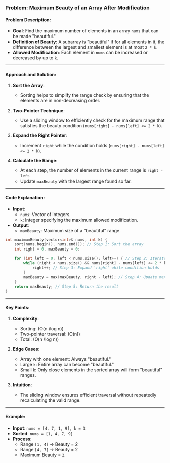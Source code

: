 ### Problem: Maximum Beauty of an Array After Modification

#### Problem Description:
- **Goal**: Find the maximum number of elements in an array `nums` that can be made "beautiful."
- **Definition of Beauty**: A subarray is "beautiful" if for all elements in it, the difference between the largest and smallest element is at most `2 * k`.
- **Allowed Modification**: Each element in `nums` can be increased or decreased by up to `k`.

---

#### Approach and Solution:
1. **Sort the Array**:
   - Sorting helps to simplify the range check by ensuring that the elements are in non-decreasing order.

2. **Two-Pointer Technique**:
   - Use a sliding window to efficiently check for the maximum range that satisfies the beauty condition (`nums[right] - nums[left] <= 2 * k`).

3. **Expand the Right Pointer**:
   - Increment `right` while the condition holds (`nums[right] - nums[left] <= 2 * k`).

4. **Calculate the Range**:
   - At each step, the number of elements in the current range is `right - left`.
   - Update `maxBeauty` with the largest range found so far.

---

#### Code Explanation:
- **Input**: 
  - `nums`: Vector of integers.
  - `k`: Integer specifying the maximum allowed modification.
- **Output**: 
  - `maxBeauty`: Maximum size of a "beautiful" range.
  
```cpp
int maximumBeauty(vector<int>& nums, int k) {
    sort(nums.begin(), nums.end()); // Step 1: Sort the array
    int right = 0, maxBeauty = 0;

    for (int left = 0; left < nums.size(); left++) { // Step 2: Iterate with 'left' pointer
        while (right < nums.size() && nums[right] - nums[left] <= 2 * k) { 
            right++; // Step 3: Expand 'right' while condition holds
        }
        maxBeauty = max(maxBeauty, right - left); // Step 4: Update maxBeauty
    }
    return maxBeauty; // Step 5: Return the result
}
```

---

#### Key Points:
1. **Complexity**:
   - Sorting: \(O(n \log n)\)
   - Two-pointer traversal: \(O(n)\)
   - Total: \(O(n \log n)\)
   
2. **Edge Cases**:
   - Array with one element: Always "beautiful."
   - Large `k`: Entire array can become "beautiful."
   - Small `k`: Only close elements in the sorted array will form "beautiful" ranges.

3. **Intuition**:
   - The sliding window ensures efficient traversal without repeatedly recalculating the valid range.

---

#### Example:
- **Input**: `nums = [4, 7, 1, 9], k = 3`
- **Sorted**: `nums = [1, 4, 7, 9]`
- **Process**:
  - Range `[1, 4]` → Beauty = 2
  - Range `[4, 7]` → Beauty = 2
  - Maximum Beauty = `2`.


